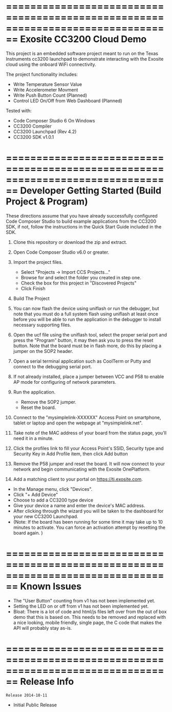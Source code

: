 ================================================================================
Exosite CC3200 Cloud Demo
================================================================================

This project is an embedded software project meant to run on the Texas
Instruments cc3200 launchpad to demonstrate interacting with the Exosite cloud
using the onboard WiFi connectivity.

The project functionality includes:

  * Write Temperature Sensor Value
  * Write Accelerometer Movment
  * Write Push Button Count (Planned)
  * Control LED On/Off from Web Dashboard (Planned)

Tested with:
  * Code Composer Studio 6 On Windows
  * CC3200 Compiler
  * CC3200 Launchpad (Rev 4.2)
  * CC3200 SDK v1.0.1

================================================================================
Developer Getting Started (Build Project & Program)
================================================================================
These directions assume that you have already successfully configured Code
Composer Studio to build example applications from the CC3200 SDK, if not,
follow the instructions in the Quick Start Guide included in the SDK.

1) Clone this repository or download the zip and extract.

2) Open Code Composer Studio v6.0 or greater.

3) Import the project files.
   * Select "Projects -> Import CCS Projects..."
   * Browse for and select the folder you created in step one.
   * Check the box for this project in "Discovered Projects"
   * Click Finish

4) Build The Project

5) You can now flash the device using uniflash or run the debugger, but note
   that you must do a full system flash using uniflash at least once before you
   will be able to run the application in the debugger to install necessary
   supporting files.

6) Open the ucf file using the uniflash tool, select the proper serial port and
   press the "Program" button, it may then ask you to press the reset button.
   Note that the board must be in flash more, do this by placing a jumper on
   the SOP2 header.

7) Open a serial terminal application such as CoolTerm or Putty and connect to
   the debugging serial port.

8) If not already installed, place a jumper between VCC and P58 to enable AP
   mode for configuring of network parameters.

9) Run the application.
   * Remove the SOP2 jumper.
   * Reset the board.

10) Connect to the "mysimplelink-XXXXXX" Access Point on smartphone, tablet or
    laptop and open the webpage at "mysimplelink.net".

11) Take note of the MAC address of your board from the status page, you'll need
    it in a minute.

12) Click the profiles link to fill your Access Point's SSID, Security type
    and Security Key in Add Profile item, then click Add button

13) Remove the P58 jumper and reset the board. It will now connect to your
    network and begin communicating with the Exosite OnePlatform.

14) Add a matching client to your portal on https://ti.exosite.com.
   * In the Manage menu, click "Devices".
   * Click "+ Add Device"
   * Choose to add a CC3200 type device
   * Give your device a name and enter the device's MAC address.
   * After clicking through the wizard you will be taken to the dashboard for
     your new CC3200 Launchpad.
   * (Note: If the board has been running for some time it may take up to 10
      minutes to activate. You can force an activation attempt by resetting the
      board again. )

================================================================================
Known Issues
================================================================================

* The "User Button" counting from v1 has not been implemented yet.
* Setting the LED on or off from v1 has not been implemented yet.
* Bloat: There is a lot of code and html/js files left over from the out of box
  demo that this is based on. This needs to be removed and replaced with a nice
  looking, mobile friendly, single page, the C code that makes the API will
  probably stay as-is.

================================================================================
Release Info
================================================================================
~~~~~~~~~~~~~~~~~~~~~~~~~~~~~~~~~~~~~~~~~~~~~~~~~~~~~~~~~~~~~~~~~~~~~~~~~~~~~~~~
Release 2014-10-11
~~~~~~~~~~~~~~~~~~~~~~~~~~~~~~~~~~~~~~~~~~~~~~~~~~~~~~~~~~~~~~~~~~~~~~~~~~~~~~~~

* Initial Public Release
